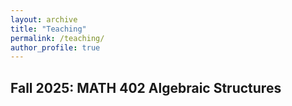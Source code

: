 ```yaml
---
layout: archive
title: "Teaching"
permalink: /teaching/
author_profile: true
---
```


## Fall 2025: MATH 402 Algebraic Structures

